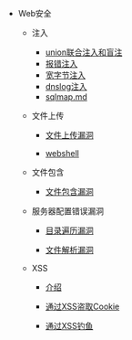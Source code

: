 * Web安全
  
  * 注入
    
    * [union联合注入和盲注](/docs/注入/union联合注入和盲注.md)
    * [报错注入](/docs/注入/报错注入.md)
    * [宽字节注入](/docs/注入/宽字节注入.md)
    * [dnslog注入](/docs/注入/dnslog注入.md)
    * [sqlmap.md](/docs/注入/sqlmap.md)
  
  * 文件上传
    
    * [文件上传漏洞](/docs/文件上传/文件上传漏洞.md)
    
    * [webshell](/docs/文件上传/webshell.md)
  
  * 文件包含
    
    * [文件包含漏洞](/docs/文件包含/文件包含漏洞.md)
  
  * 服务器配置错误漏洞
    
    * [目录遍历漏洞](/docs/服务器配置错误漏洞/目录遍历漏洞.md)
    
    * [文件解析漏洞](/docs/服务器配置错误漏洞/文件解析漏洞.md)
  
  * XSS
    
    * [介绍](/docs/XSS/介绍.md)
    
    * [通过XSS盗取Cookie](/docs/XSS/通过XSS盗取Cookie.md)
    
    * [通过XSS钓鱼](/docs/XSS/通过XSS钓鱼.md)
